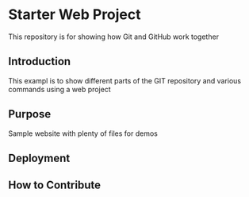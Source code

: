 # Starter Web Project

This repository is for showing how Git and GitHub work together
## Introduction

This exampl is to show different parts of the GIT repository and various commands using a web project
## Purpose

Sample website with plenty of files for demos

## Deployment

## How to Contribute

